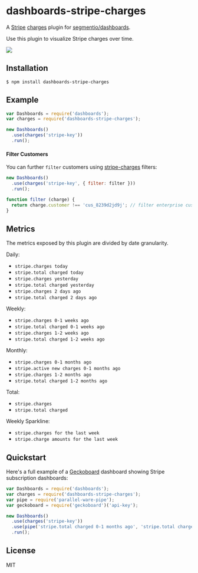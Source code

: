 # dashboards-stripe-charges

A [Stripe](https://stripe.com) [charges](https://github.com/segmentio/stripe-charges) plugin for [segmentio/dashboards](https://github.com/segmentio/dashboards).

Use this plugin to visualize Stripe charges over time.

![](https://f.cloud.github.com/assets/658544/2361169/09325510-a62e-11e3-8f49-e327e89595cd.png)

## Installation

    $ npm install dashboards-stripe-charges

## Example

```js
var Dashboards = require('dashboards');
var charges = require('dashboards-stripe-charges');

new Dashboards()
  .use(charges('stripe-key'))
  .run();
```


#### Filter Customers

You can further `filter` customers using [stripe-charges](https://github.com/segmentio/stripe-chages) filters:

```js
new Dashboards()
  .use(charges('stripe-key', { filter: filter }))
  .run();

function filter (charge) {
  return charge.customer !== 'cus_8239d2jd9j'; // filter enterprise customer X
}
```

## Metrics

The metrics exposed by this plugin are divided by date granularity.

Daily:
- `stripe.charges today`
- `stripe.total charged today` 
- `stripe.charges yesterday`
- `stripe.total charged yesterday`
- `stripe.charges 2 days ago`
- `stripe.total charged 2 days ago`

Weekly:
- `stripe.charges 0-1 weeks ago`
- `stripe.total charged 0-1 weeks ago`
- `stripe.charges 1-2 weeks ago`
- `stripe.total charged 1-2 weeks ago`

Monthly:
- `stripe.charges 0-1 months ago`
- `stripe.active new charges 0-1 months ago`
- `stripe.charges 1-2 months ago`
- `stripe.total charged 1-2 months ago`

Total: 
- `stripe.charges`
- `stripe.total charged`

Weekly Sparkline: 
- `stripe.charges for the last week`
- `stripe.charge amounts for the last week`

## Quickstart

Here's a full example of a [Geckoboard](https://github.com/segmentio/geckoboard) dashboard showing Stripe subscription dashboards:

```js
var Dashboards = require('dashboards');
var charges = require('dashboards-stripe-charges');
var pipe = require('parallel-ware-pipe');
var geckoboard = require('geckoboard')('api-key');

new Dashboards()
  .use(charges('stripe-key'))
  .use(pipe('stripe.total charged 0-1 months ago', 'stripe.total charged 1-2 months ago', widget('widget-id').percentageChange))
  .run();
```

## License

MIT
